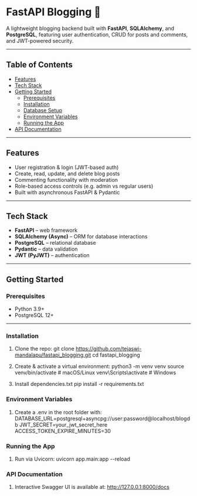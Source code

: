 # FastAPI Blogging 🚀

A lightweight blogging backend built with **FastAPI**, **SQLAlchemy**, and **PostgreSQL**, featuring user authentication, CRUD for posts and comments, and JWT-powered security.

---

## Table of Contents

- [Features](#features)  
- [Tech Stack](#tech-stack)  
- [Getting Started](#getting-started)  
  - [Prerequisites](#prerequisites)  
  - [Installation](#installation)  
  - [Database Setup](#database-setup)  
  - [Environment Variables](#environment-variables)  
  - [Running the App](#running-the-app)  
- [API Documentation](#api-documentation)  


---

## Features

- User registration & login (JWT-based auth)  
- Create, read, update, and delete blog posts  
- Commenting functionality with moderation  
- Role-based access controls (e.g. admin vs regular users)  
- Built with asynchronous FastAPI & Pydantic  

---

## Tech Stack

- **FastAPI** – web framework  
- **SQLAlchemy (Async)** – ORM for database interactions  
- **PostgreSQL** – relational database    
- **Pydantic** – data validation  
- **JWT (PyJWT)** – authentication  

---

## Getting Started

### Prerequisites

- Python 3.9+  
- PostgreSQL 12+

---

### Installation

1. Clone the repo:
	git clone https://github.com/tejaswi-mandalapu/fastapi_blogging.git
   	cd fastapi_blogging

2. Create & activate a virtual environment:
	python3 -m venv venv
	source venv/bin/activate  # macOS/Linux
	venv\Scripts\activate     # Windows

3. Install dependencies.txt
	pip install -r requirements.txt


### Environment Variables

1. Create a .env in the root folder with:
	DATABASE_URL=postgresql+asyncpg://user:password@localhost/blogdb
	JWT_SECRET=your_jwt_secret_here
	ACCESS_TOKEN_EXPIRE_MINUTES=30

### Running the App

1. Run via Uvicorn:
	uvicorn app.main:app --reload

### API Documentation

1. Interactive Swagger UI is available at:
	http://127.0.0.1:8000/docs



	
